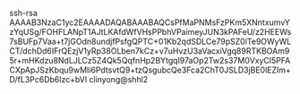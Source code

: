ssh-rsa AAAAB3NzaC1yc2EAAAADAQABAAABAQCsPfMaPNMsFzPKm5XNntxumvYzYqUSg/FOHFLANpT1AJtLKAfdWfVHsPPbhVPaimeyJUN3kPAFeU/z2HEEWs7sBUFp7Vaa+t7jGOdn8undjfPsfgQPTC+01Kb2qdSDLCe79pSZ0lTe9OWyWLCT/dchDd6IFrQEzjV1yRp38OLben7kCz+v7uHvzU3aVacxiVgq89RTKBOAm95r+mHKdzu8NdLJLCz5Z4Qk5QqfnHp2BYtgql97aOp2Tw2s37M0VxyCl5PFACXpApJSzKbqu9wMIi6PdtsvtQ9+tzQsgubcQe3Fca2ChT0JSLD3jBE0lEZIm+D/fL3Pc6Db6lzc+bVl clinyong@shhl2
